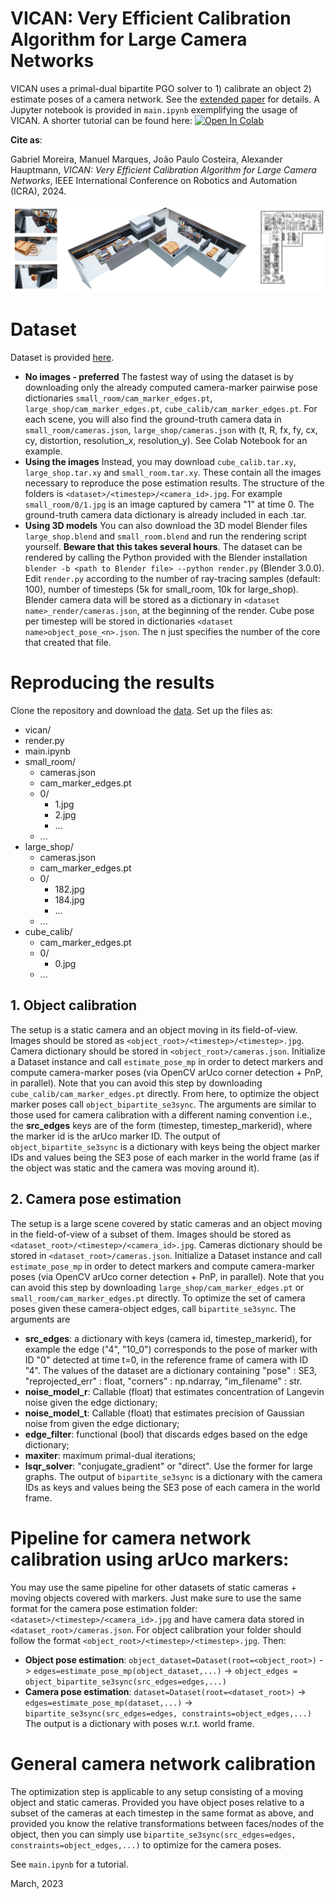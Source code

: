 # VICAN: Very Efficient Calibration Algorithm for Large Camera Networks
VICAN uses a primal-dual bipartite PGO solver to 1) calibrate an object 2) estimate poses of a camera network. See the [extended paper](https://github.com/gabmoreira/vican/blob/main/docs/extended_paper.pdf) for details. A Jupyter notebook is provided in `main.ipynb` exemplifying the usage of VICAN. A shorter tutorial can be found here: [![Open In Colab](https://colab.research.google.com/assets/colab-badge.svg)](https://colab.research.google.com/drive/1uPfFA2OxeWOk66P3x4Jc9WAWHoAcfqda?usp=drive_link)

**Cite as**:

Gabriel Moreira, Manuel Marques, João Paulo Costeira, Alexander Hauptmann, _VICAN: Very Efficient Calibration Algorithm for Large Camera Networks_, IEEE International Conference on Robotics and Automation (ICRA), 2024.


![Large shop scene (renders, 3D, camera locations)](https://github.com/gabmoreira/vican/blob/main/docs/large_shop.png?raw=true)


# Dataset
Dataset is provided [here](https://drive.google.com/drive/folders/1mhuCHumKivLAIMCDNTsLONi4shw1OoBY?usp=sharing). 
* **No images - preferred** The fastest way of using the dataset is by downloading only the already computed camera-marker pairwise pose dictionaries `small_room/cam_marker_edges.pt`, `large_shop/cam_marker_edges.pt`, `cube_calib/cam_marker_edges.pt`. For each scene, you will also find the ground-truth camera data in `small_room/cameras.json`, `large_shop/cameras.json` with (t, R, fx, fy, cx, cy, distortion, resolution_x, resolution_y). See Colab Notebook for an example.
* **Using the images** Instead, you may download `cube_calib.tar.xy`, `large_shop.tar.xy` and `small_room.tar.xy`. These contain all the images necessary to reproduce the pose estimation results. The structure of the folders is `<dataset>/<timestep>/<camera_id>.jpg`. For example `small_room/0/1.jpg` is an image captured by camera "1" at time 0. The ground-truth camera data dictionary is already included in each .tar. 
* **Using 3D models** You can also download the 3D model Blender files `large_shop.blend` and `small_room.blend` and run the rendering script yourself. **Beware that this takes several hours**. The dataset can be rendered by calling the Python provided with the Blender installation `blender -b <path to Blender file> --python render.py` (Blender 3.0.0). Edit `render.py` according to the number of ray-tracing samples (default: 100), number of timesteps (5k for small_room, 10k for large_shop). Blender camera data will be stored as a dictionary in `<dataset name>_render/cameras.json`, at the beginning of the render. Cube pose per timestep will be stored in dictionaries `<dataset name>object_pose_<n>.json`. The n just specifies the number of the core that created that file.

# Reproducing the results
Clone the repository and download the [data](https://drive.google.com/drive/folders/1mhuCHumKivLAIMCDNTsLONi4shw1OoBY?usp=sharing). Set up the files as:

 * vican/
 * render.py
 * main.ipynb
 * small_room/
   * cameras.json
   * cam_marker_edges.pt
   * 0/
     * 1.jpg
     * 2.jpg
     * ...
   * ... 
 * large_shop/
   * cameras.json
   * cam_marker_edges.pt
   * 0/
     * 182.jpg
     * 184.jpg
     * ...
   * ...
 * cube_calib/
   * cam_marker_edges.pt
   * 0/
     * 0.jpg
   * ... 
   
## 1. Object calibration
The setup is a static camera and an object moving in its field-of-view. Images should be stored as `<object_root>/<timestep>/<timestep>.jpg`. Camera dictionary should be stored in `<object_root>/cameras.json`. Initialize a Dataset instance and call `estimate_pose_mp` in order to detect markers and compute camera-marker poses (via OpenCV arUco corner detection + PnP, in parallel). Note that you can avoid this step by downloading `cube_calib/cam_marker_edges.pt` directly. From here, to optimize the object marker poses call `object_bipartite_se3sync`. The arguments are similar to those used for camera calibration with a different naming convention i.e., the **src_edges** keys are of the form (timestep, timestep_markerid), where the marker id is the arUco marker ID. The output of `object_bipartite_se3sync` is a dictionary with keys being the object marker IDs and values being the SE3 pose of each marker in the world frame (as if the object was static and the camera was moving around it).
  
## 2. Camera pose estimation
The setup is a large scene covered by static cameras and an object moving in the field-of-view of a subset of them. Images should be stored as `<dataset_root>/<timestep>/<camera_id>.jpg`. Cameras dictionary should be stored in `<dataset_root>/cameras.json`. Initialize a Dataset instance and call `estimate_pose_mp` in order to detect markers and compute camera-marker poses (via OpenCV arUco corner detection + PnP, in parallel). Note that you can avoid this step by downloading `large_shop/cam_marker_edges.pt` or `small_room/cam_marker_edges.pt` directly. To optimize the set of camera poses given these camera-object edges, call `bipartite_se3sync`. The arguments are
* **src_edges**: a dictionary with keys (camera id, timestep_markerid), for example the edge ("4", "10_0") corresponds to the pose of marker with ID "0" detected at time t=0, in the reference frame of camera with ID "4". The values of the dataset are a dictionary containing "pose" : SE3, "reprojected_err" : float, "corners" : np.ndarray, "im_filename" : str. 
* **noise_model_r**: Callable (float) that estimates concentration of Langevin noise given the edge dictionary;
* **noise_model_t**: Callable (float) that estimates precision of Gaussian noise from given the edge dictionary;
* **edge_filter**: functional (bool) that discards edges based on the edge dictionary;
* **maxiter**: maximum primal-dual iterations;
* **lsqr_solver**: "conjugate_gradient" or "direct". Use the former for large graphs.
The output of `bipartite_se3sync` is a dictionary with the camera IDs as keys and values being the SE3 pose of each camera in the world frame.

# Pipeline for camera network calibration using arUco markers:
You may use the same pipeline for other datasets of static cameras + moving objects covered with markers. Just make sure to use the same format for the camera pose estimation folder: `<dataset>/<timestep>/<camera_id>.jpg` and have camera data stored in `<dataset_root>/cameras.json`. For object calibration your folder should follow the format `<object_root>/<timestep>/<timestep>.jpg`. Then:
* **Object pose estimation**: `object_dataset=Dataset(root=<object_root>)` -> `edges=estimate_pose_mp(object_dataset,...)` -> `object_edges = object_bipartite_se3sync(src_edges=edges,...)`
* **Camera pose estimation**: `dataset=Dataset(root=<dataset_root>)` -> `edges=estimate_pose_mp(dataset,...)` -> `bipartite_se3sync(src_edges=edges, constraints=object_edges,...)`
The output is a dictionary with poses w.r.t. world frame.

# General camera network calibration
The optimization step is applicable to any setup consisting of a moving object and static cameras. Provided you have object poses relative to a subset of the cameras at each timestep in the same format as above, and provided you know the relative transformations between faces/nodes of the object, then you can simply use `bipartite_se3sync(src_edges=edges, constraints=object_edges,...)` to optimize for the camera poses.

See `main.ipynb` for a tutorial.

March, 2023
